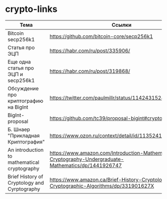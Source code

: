 # crypto-links

| Тема                          | Ссылки                                                            |
| ----------------------------- | ----------------------------------------------------------------- |
| Bitcoin secp256k1             | https://github.com/bitcoin-core/secp256k1                         |
| Статья про ЭЦП                | https://habr.com/ru/post/335906/                                  |
| Еще одна статья про ЭЦП и secp256k1 | https://habr.com/ru/post/319868/                            |
| Обсуждение про криптографию на BigInt   | https://twitter.com/paulmillr/status/1142431524521947136                      |
| BigInt-proposal              | https://github.com/tc39/proposal-bigint#cryptography                   |
| Б. Шнаер "Прикладная Криптография"                | https://www.ozon.ru/context/detail/id/1135241/  |
| An introduction to mathematical cryptography     | https://www.amazon.com/Introduction-Mathematical-Cryptography-Undergraduate-Mathematics/dp/1441926747   |
| Brief History of Cryptology and Cyrptography                   | https://www.amazon.ca/Brief-History-Cryptology-Cryptographic-Algorithms/dp/331901627X                    |
